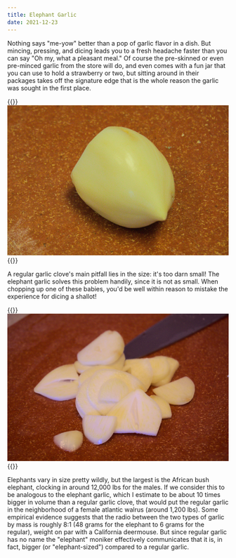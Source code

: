```yaml
---
title: Elephant Garlic
date: 2021-12-23
---
```


Nothing says "me-yow" better than a pop of garlic flavor in a dish. But mincing, pressing, and dicing leads you to a fresh headache faster than you can say "Oh my, what a pleasant meal." Of course the pre-skinned or even pre-minced garlic from the store will do, and even comes with a fun jar that you can use to hold a strawberry or two, but sitting around in their packages takes off the signature edge that is the whole reason the garlic was sought in the first place.

{{<img>}}![](peeled.jpg){{</img>}}

A regular garlic clove's main pitfall lies in the size: it's too darn small! The elephant garlic solves this problem handily, since it is not as small. When chopping up one of these babies, you'd be well within reason to mistake the experience for dicing a shallot!

{{<img>}}![](chopped.jpg){{</img>}}

Elephants vary in size pretty wildly, but the largest is the African bush elephant, clocking in around 12,000 lbs for the males. If we consider this to be analogous to the elephant garlic, which I estimate to be about 10 times bigger in volume than a regular garlic clove, that would put the regular garlic in the neighborhood of a female atlantic walrus (around 1,200 lbs). Some empirical evidence suggests that the radio between the two types of garlic by mass is roughly 8:1 (48 grams for the elephant to 6 grams for the regular), weight on par with a California deermouse. But since regular garlic has no name the "elephant" moniker effectively communicates that it is, in fact, bigger (or "elephant-sized") compared to a regular garlic.
